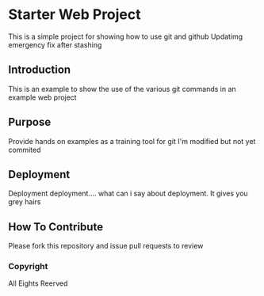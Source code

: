 # Starter Web Project

This is a simple project for showing how to use git and github
Updatimg emergency fix after stashing

## Introduction

This is an example to show the use of the various git commands in an example web project

## Purpose

Provide hands on examples as a training tool for git
I'm modified but not yet commited

## Deployment

Deployment deployment.... what can i say about deployment.
It gives you grey hairs

## How To Contribute

Please fork this repository and issue pull requests to review

### Copyright

All Eights Reerved